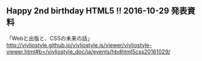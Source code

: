 ## Happy 2nd birthday HTML5 !! 2016-10-29 発表資料
「Webと出版と、CSSの未来の話」
http://vivliostyle.github.io/vivliostyle.js/viewer/vivliostyle-viewer.html#b=/vivliostyle_doc/ja/events/hbdhtml5css20161029/
